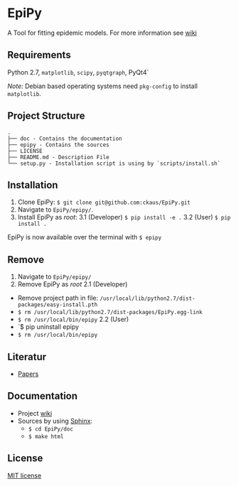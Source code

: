 # EpiPy
A Tool for fitting epidemic models. For more information see [wiki][1]

## Requirements
Python 2.7, `matplotlib`, `scipy`, `pyqtgraph`, PyQt4`

*Note:* Debian based operating systems need `pkg-config` to install `matplotlib`.

## Project Structure
```
.
├── doc - Contains the documentation
├── epipy - Contains the sources
├── LICENSE
├── README.md - Description File 
└── setup.py - Installation script is using by `scripts/install.sh`
```

## Installation
1. Clone EpiPy: `$ git clone git@github.com:ckaus/EpiPy.git`
2. Navigate to `EpiPy/epipy/`.
3. Install EpiPy as *root*:
3.1 (Developer) `$ pip install -e .`
3.2 (User) `$ pip install .`

EpiPy is now available over the terminal with `$ epipy`

## Remove
1. Navigate to `EpiPy/epipy/`
2. Remove EpiPy as *root*
2.1 (Developer)
  * Remove project path in file: `/usr/local/lib/python2.7/dist-packages/easy-install.pth`
  * `$ rm /usr/local/lib/python2.7/dist-packages/EpiPy.egg-link`
  * `$ rm /usr/local/bin/epipy` 
2.2 (User)
  * `$ pip uninstall epipy
  * `$ rm /usr/local/bin/epipy`

## Literatur
 * [Papers][1]

## Documentation
* Project [wiki][2]
* Sources by using [Sphinx][3]:
  * `$ cd EpiPy/doc`
  * `$ make html`

## License
[MIT license][4]

[1]: https://www.dropbox.com/sh/3gtnm32uq6nn0cu/AAAbHY9DkdnRPuZo-vePaO1Fa?dl=0 "Paper"
[2]: https://github.com/ckaus/EpiPy/wiki "wiki"
[3]: http://sphinx-doc.org/ "Sphinx"
[4]: https://github.com/ckaus/EpiPy/blob/master/LICENSE "MIT license"